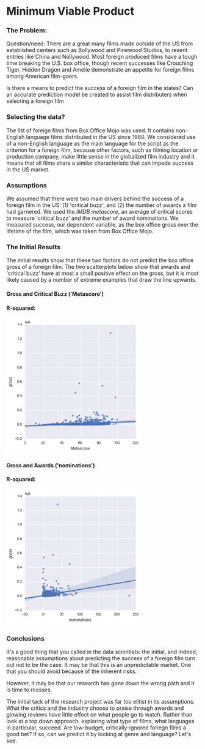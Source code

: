# Minimum Viable Product

### The Problem:
Question/need:
There are a great many films made outside of the US from established centers such as Bollywood and Pinewood Studios, to resent entries like China and Nollywood. Most foreign produced films have a tough time breaking the U.S. box office, though recent successes like Crouching Tiger, Hidden Dragon and Amelie demonstrate an appetite for foreign films among American film-goers.

Is there a means to predict the success of a foreign film in the states? Can an accurate prediction model be created to assist film distributers when selecting a foreign film

### Selecting the data?
The list of foreign films from Box Office Mojo was used. It contains non-English language films distributed in the US since 1980. We considered use of a non-English language as the main language for the script as the criterion for a foreign film, because other factors, such as filming location or production company, make little sense in the globalized film industry and it means that all films share a similar characteristic that can impede success in the US market.

### Assumptions
We assumed that there were two main drivers behind the success of a foreign film in the US: (1) 'critical buzz', and (2) the number of awards a film had garnered. We used the _IMDB metascore_, an average of critical scores to measure 'critical buzz' and the number of award nominations. We measured success, our dependent variable, as the box office gross over the lifetime of the film, which was taken from Box Office Mojo.

### The Initial Results
The initial results show that these two factors do not predict the box office gross of a foreign film. The two scatterplots below show that awards and 'critical buzz' have at most a small positive effect on the gross, but it is most likely caused by a number of extreme examples that draw the line upwards.
#### Gross and Critical Buzz ('Metascore')
#### R-squared:
![Gross~Buzz](https://github.com/John-Keating/02-project_luther/blob/master/MVP_metascore.png)
#### Gross and Awards ('nominations')
#### R-squared:
![Gross~Awards](https://github.com/John-Keating/02-project_luther/blob/master/MVP_awards.png)

### Conclusions
It's a good thing that you called in the data scientists: the initial, and indeed, reasonable assumptions about predicting the success of a foreign film turn out not to be the case. It may be that this is an unpredictable market. One that you should avoid because of the inherent risks.

However, it may be that our research has gone down the wrong path and it is time to reasses.

The initial tack of the research project was far too elitist in its assumptions. What the critics and the industry choose to praise through awards and glowing reviews have little effect on what people go to watch. Rather than look at a top down approach, exploring what type of films, what languages in particular, succeed. Are low-budget, critically-ignored foriegn films a good bet? If so, can we predict it by looking at genre and language? Let's see. 
